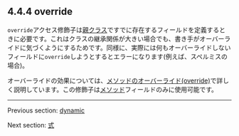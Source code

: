 ## 4.4.4 override

`override`アクセス修飾子は[親クラス](types-class-inheritance.md)ですでに存在するフィールドを定義するときに必要です。これはクラスの継承関係が大きい場合でも、書き手がオーバーライドに気づくようにするためです。同様に、実際には何もオーバーライドしないフィールドに`override`しようとするとエラーになります(例えば、スペルミスの場合)。

オーバーライドの効果については、[メソッドのオーバーライド(override)](class-field-overriding.md)で詳しく説明しています。この修飾子は[メソッド](class-field-method.md)フィールドのみに使用可能です。

---

Previous section: [dynamic](class-field-dynamic.md)

Next section: [式](expression.md)